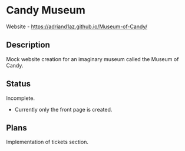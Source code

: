 # Candy Museum
Website -  https://adriand1az.github.io/Museum-of-Candy/
## Description
Mock website creation for an imaginary museum called the Museum of Candy.

## Status
Incomplete.
- Currently only the front page is created.
## Plans
Implementation of tickets section.